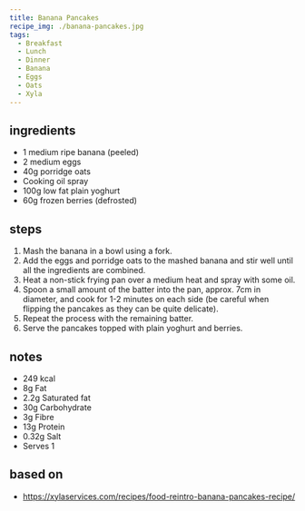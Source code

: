 ```yaml
---
title: Banana Pancakes
recipe_img: ./banana-pancakes.jpg
tags:
  - Breakfast
  - Lunch
  - Dinner
  - Banana
  - Eggs
  - Oats
  - Xyla
---
```


<!-- markdownlint-disable MD024 -->

## ingredients

- 1 medium ripe banana (peeled​)
- 2 medium eggs​
- 40g porridge oats​
- Cooking oil spray​
- 100g low fat plain yoghurt​
- 60g frozen berries (defrosted)

## steps

1. Mash the banana in a bowl using a fork.​
2. Add the eggs and porridge oats to the mashed banana and stir well until all the ingredients are combined.​
3. Heat a non-stick frying pan over a medium heat and spray with some oil.​
4. Spoon a small amount of the batter into the pan, approx. 7cm in diameter, and cook for 1-2 minutes on each side (be careful when flipping the pancakes as they can be quite delicate).​
5. Repeat the process with the remaining batter.​
6. Serve the pancakes topped with plain yoghurt and berries.​

## notes

- 249 kcal​
- 8g Fat​
- 2.2g Saturated fat​
- 30g Carbohydrate​
- 3g Fibre​
- 13g Protein​
- 0.32g Salt
- Serves 1

## based on

- https://xylaservices.com/recipes/food-reintro-banana-pancakes-recipe/
<!-- markdownlint-enable MD024 -->
